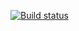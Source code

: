 [![Build status](https://ci.appveyor.com/api/projects/status/7140fd21bvj66wmh?svg=true)](https://ci.appveyor.com/project/greengoga/patterns-2)
